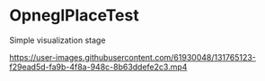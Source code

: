 # OpneglPlaceTest

Simple visualization stage 

https://user-images.githubusercontent.com/61930048/131765123-f29ead5d-fa9b-4f8a-948c-8b63ddefe2c3.mp4






